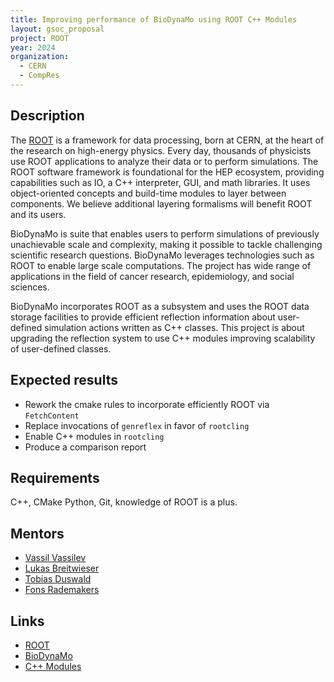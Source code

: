 ```yaml
---
title: Improving performance of BioDynaMo using ROOT C++ Modules
layout: gsoc_proposal
project: ROOT
year: 2024
organization: 
  - CERN
  - CompRes
---
```


## Description

The [ROOT](https://root.cern/) is a framework for data processing, born at CERN,
at the heart of the research on high-energy physics. Every day, thousands of
physicists use ROOT applications to analyze their data or to perform
simulations. The ROOT software framework is foundational for the HEP ecosystem,
providing capabilities such as IO, a C++ interpreter, GUI, and math
libraries. It uses object-oriented concepts and build-time modules to layer
between components. We believe additional layering formalisms will benefit ROOT
and its users.

BioDynaMo is suite that enables users to perform simulations of previously
unachievable scale and complexity, making it possible to tackle challenging
scientific research questions. BioDynaMo leverages technologies such as ROOT to
enable large scale computations. The project has wide range of applications in
the field of cancer research, epidemiology, and social sciences.

BioDynaMo incorporates ROOT as a subsystem and uses the ROOT data storage
facilities to provide efficient reflection information about user-defined
simulation actions written as C++ classes. This project is about upgrading the
reflection system to use C++ modules improving scalability of user-defined
classes.


## Expected results
* Rework the cmake rules to incorporate efficiently ROOT via `FetchContent`
* Replace invocations of `genreflex` in favor of `rootcling`
* Enable C++ modules in `rootcling`
* Produce a comparison report


## Requirements
C++, CMake Python, Git, knowledge of ROOT is a plus.


## Mentors
  * [Vassil Vassilev](mailto:Vassil.Vassilev@cern.ch)
  * [Lukas Breitwieser](mailto:lukas.johannes.breitwieser@cern.ch)
  * [Tobias Duswald](mailto:tobias.duswald@cern.ch)
  * [Fons Rademakers](mailto:Fons.Rademakers@cern.ch)


## Links
  * [ROOT](https://root.cern/)
  * [BioDynaMo](https://github.com/BioDynaMo/biodynamo)
  * [C++ Modules](https://github.com/root-project/root/blob/master/README/README.CXXMODULES.md)
